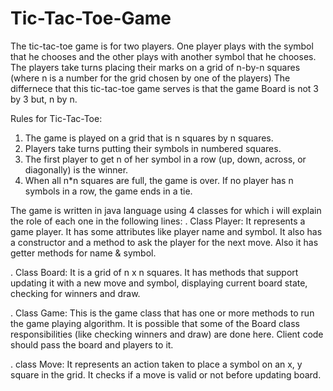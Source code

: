 # Tic-Tac-Toe-Game

The tic-tac-toe game is for two players. One player plays with the symbol that he chooses and the other plays with another symbol that he chooses.
The players take turns placing their marks on a grid of n-by-n squares (where n is a number for the grid chosen by one of the players)
The differnece that this tic-tac-toe game serves is that the game Board is not 3 by 3 but, n by n.

Rules for Tic-Tac-Toe:
  1) The game is played on a grid that is n squares by n squares.
  2) Players take turns putting their symbols in numbered squares.
  3) The first player to get n of her symbol in a row (up, down, across, or diagonally) is the winner.
  4) When all n*n squares are full, the game is over. If no player has n symbols in a row, the game ends in a tie.

The game is written in java language using 4 classes for which i will explain the role of each one in the following lines:
  . Class Player: It represents a game player. It has some attributes like player name and symbol. It also has a constructor and a method to ask the player for the next move. Also it has getter methods for name &                symbol. 

  . Class Board: It is a grid of n x n squares. It has methods that support updating it with a new move and symbol, displaying current board state, checking for winners and draw. 

  . Class Game: This is the game class that has one or more methods to run the game playing algorithm. It is possible that some of the Board class responsibilities (like checking winners and draw) are done here. Client code     should pass the board and players to it.

  . class Move: It represents an action taken to place a symbol on an x, y square in the grid. It checks if a move is valid or not before updating board.  
